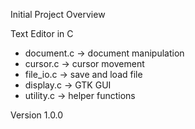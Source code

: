 Initial Project Overview

Text Editor in C

- document.c -> document manipulation
- cursor.c -> cursor movement
- file_io.c -> save and load file
- display.c -> GTK GUI
- utility.c -> helper functions

Version 1.0.0
